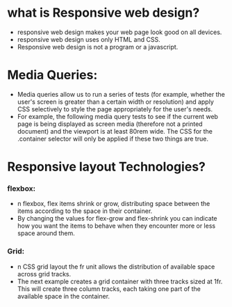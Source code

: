 # what is Responsive web design?
- responsive web design makes your web page look good on all devices.
- responsive web design uses only HTML and CSS.
- Responsive web design is not a program or a javascript.
# Media Queries:
- Media queries allow us to run a series of tests (for example, whether the user's screen is greater than a certain width or resolution) and apply CSS selectively to style the page appropriately for the user's needs.
- For example, the following media query tests to see if the current web page is being displayed as screen media (therefore not a printed document) and the viewport is at least 80rem wide. The CSS for the .container selector will only be applied if these two things are true.

# Responsive layout Technologies?

### flexbox:
- n flexbox, flex items shrink or grow, distributing space between the items according to the space in their container. 
- By changing the values for flex-grow and flex-shrink you can indicate how you want the items to behave when they encounter more or less space around them.

### Grid:

- n CSS grid layout the fr unit allows the distribution of available space across grid tracks.
- The next example creates a grid container with three tracks sized at 1fr. This will create three column tracks, each taking one part of the available space in the container. 
